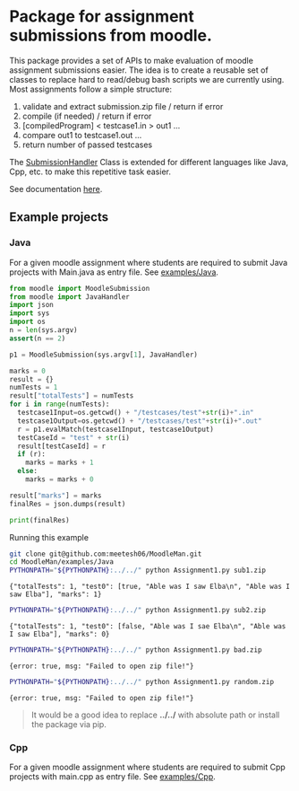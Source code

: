 # Package for assignment submissions from moodle.

This package provides a set of APIs to make evaluation of moodle assignment submissions easier.
The idea is to create a reusable set of classes to replace hard to read/debug bash scripts we are currently using.
Most assignments follow a simple structure:

1. validate and extract submission.zip file / return if error
2. compile (if needed) / return if error
3. \[compiledProgram\] < testcase1.in > out1
...
4. compare out1 to testcase1.out
...
5. return number of passed testcases

The [SubmissionHandler](https://meetesh06.github.io/MoodleMan/handlers.html) Class is extended for different languages like Java, Cpp, etc. to make this repetitive task easier.

See documentation [here](https://meetesh06.github.io/MoodleMan/).


## Example projects
### Java
For a given moodle assignment where students are required to submit Java projects with Main.java as entry file.
See [examples/Java](./examples/Java).

```python
from moodle import MoodleSubmission
from moodle import JavaHandler
import json
import sys
import os
n = len(sys.argv)
assert(n == 2)

p1 = MoodleSubmission(sys.argv[1], JavaHandler)

marks = 0
result = {}
numTests = 1
result["totalTests"] = numTests
for i in range(numTests):
  testcase1Input=os.getcwd() + "/testcases/test"+str(i)+".in"
  testcase1Output=os.getcwd() + "/testcases/test"+str(i)+".out"
  r = p1.evalMatch(testcase1Input, testcase1Output)
  testCaseId = "test" + str(i)
  result[testCaseId] = r
  if (r):
    marks = marks + 1
  else:
    marks = marks + 0

result["marks"] = marks
finalRes = json.dumps(result)

print(finalRes)
```

Running this example

```bash
git clone git@github.com:meetesh06/MoodleMan.git
cd MoodleMan/examples/Java
PYTHONPATH="${PYTHONPATH}:../../" python Assignment1.py sub1.zip
```

```
{"totalTests": 1, "test0": [true, "Able was I saw Elba\n", "Able was I saw Elba"], "marks": 1}
```

```bash
PYTHONPATH="${PYTHONPATH}:../../" python Assignment1.py sub2.zip
```

```
{"totalTests": 1, "test0": [false, "Able was I sae Elba\n", "Able was I saw Elba"], "marks": 0}
```

```bash
PYTHONPATH="${PYTHONPATH}:../../" python Assignment1.py bad.zip
```

```
{error: true, msg: "Failed to open zip file!"}
```

```bash
PYTHONPATH="${PYTHONPATH}:../../" python Assignment1.py random.zip
```

```
{error: true, msg: "Failed to open zip file!"}
```

> It would be a good idea to replace **../../** with absolute path or install the package via pip.

### Cpp
For a given moodle assignment where students are required to submit Cpp projects with main.cpp as entry file.
See [examples/Cpp](./examples/Cpp).
